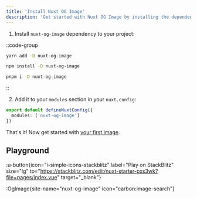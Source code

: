 ```yaml
---
title: 'Install Nuxt OG Image'
description: 'Get started with Nuxt OG Image by installing the dependency to your project.'
---
```


1. Install `nuxt-og-image` dependency to your project:

::code-group

```bash [yarn]
yarn add -D nuxt-og-image
```

```bash [npm]
npm install -D nuxt-og-image
```

```sh [pnpm]
pnpm i -D nuxt-og-image
```

::

2. Add it to your `modules` section in your `nuxt.config`:

```ts [nuxt.config]
export default defineNuxtConfig({
  modules: ['nuxt-og-image']
})
```

That's it! Now get started with [your first image](/og-image/getting-started/your-first-image).


## Playground

:u-button{icon="i-simple-icons-stackblitz" label="Play on StackBlitz" size="lg" to="https://stackblitz.com/edit/nuxt-starter-pxs3wk?file=pages/index.vue" target="_blank"}


:OgImage{site-name="nuxt-og-image" icon="carbon:image-search"}
